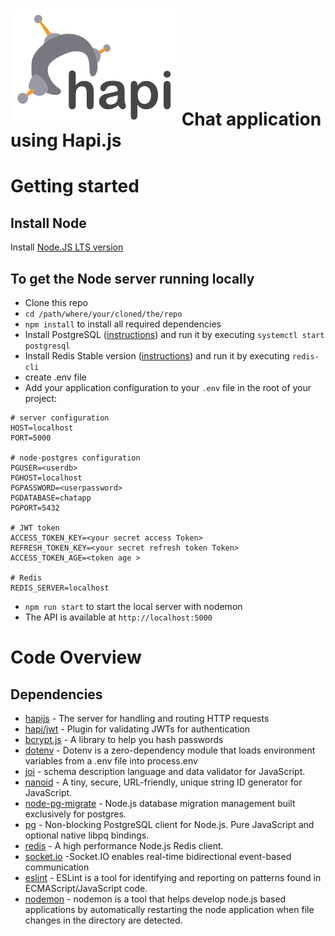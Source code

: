 # ![Node/Hapi.JS/PostgreSQL/Redis chat app](hapi(1).svg) Chat application using Hapi.js

# Getting started

## Install Node

Install [Node.JS LTS version](https://nodejs.org/en/download/) 

## To get the Node server running locally

- Clone this repo
- `cd /path/where/your/cloned/the/repo`
- `npm install` to install all required dependencies
- Install PostgreSQL ([instructions](https://www.postgresql.org/download/)) and run it by executing `systemctl start postgresql`
- Install Redis Stable version ([instructions](https://redis.io/download)) and run it by executing `redis-cli`
- create .env file
- Add your application configuration to your `.env` file in the root of your project:

```shell
# server configuration
HOST=localhost
PORT=5000
 
# node-postgres configuration
PGUSER=<userdb>
PGHOST=localhost
PGPASSWORD=<userpassword>
PGDATABASE=chatapp
PGPORT=5432

# JWT token
ACCESS_TOKEN_KEY=<your secret access Token>
REFRESH_TOKEN_KEY=<your secret refresh token Token>
ACCESS_TOKEN_AGE=<token age >

# Redis
REDIS_SERVER=localhost
```
- `npm run start` to start the local server with nodemon
- The API is available at `http://localhost:5000`

# Code Overview

## Dependencies

- [hapijs](https://github.com/hapijs/hapi) - The server for handling and routing HTTP requests
- [hapi/jwt](https://github.com/hapijs/jwt) - Plugin for validating JWTs for authentication
- [bcrypt.js](https://github.com/kelektiv/node.bcrypt.js) - A library to help you hash passwords
- [dotenv](https://github.com/motdotla/dotenv) - Dotenv is a zero-dependency module that loads environment variables from a .env file into process.env
- [joi](https://github.com/sideway/joi) - schema description language and data validator for JavaScript.
- [nanoid](https://github.com/ai/nanoid) - A tiny, secure, URL-friendly, unique string ID generator for JavaScript.
- [node-pg-migrate](https://github.com/salsita/node-pg-migrate) - Node.js database migration management built exclusively for postgres. 
- [pg](https://github.com/brianc/node-postgres) - Non-blocking PostgreSQL client for Node.js. Pure JavaScript and optional native libpq bindings.
- [redis](https://github.com/NodeRedis/node-redis) - A high performance Node.js Redis client.
- [socket.io](https://github.com/socketio/socket.io) -Socket.IO enables real-time bidirectional event-based communication
- [eslint](https://github.com/eslint/eslint) - ESLint is a tool for identifying and reporting on patterns found in ECMAScript/JavaScript code. 
- [nodemon](https://github.com/remy/nodemon) - nodemon is a tool that helps develop node.js based applications by automatically restarting the node application when file changes in the directory are detected.
